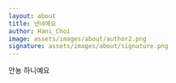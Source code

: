 ```yaml
---
layout: about
title: 넨네에요
author: Hani_Choi
image: assets/images/about/author2.png
signature: assets/images/about/signature.png
---
```


안뇽 하니예요